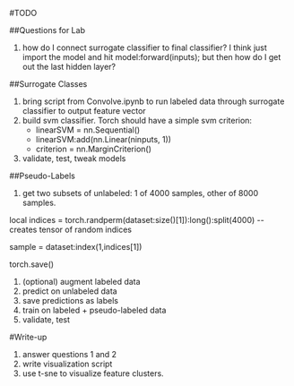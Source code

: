 #TODO

##Questions for Lab
1. how do I connect surrogate classifier to final classifier?  I think just import the model and hit model:forward(inputs); but then how do I get out the last hidden layer?

##Surrogate Classes
1. bring script from Convolve.ipynb to run labeled data through surrogate classifier to output feature vector
1. build svm classifier.  Torch should have a simple svm criterion:
	* linearSVM = nn.Sequential()
	* linearSVM:add(nn.Linear(ninputs, 1))
	* criterion = nn.MarginCriterion()
1. validate, test, tweak models


##Pseudo-Labels
1. get two subsets of unlabeled: 1 of 4000 samples, other of 8000 samples.

  local indices = torch.randperm(dataset:size()[1]):long():split(4000) -- creates tensor of random indices

  sample = dataset:index(1,indices[1])

  torch.save()

1. (optional) augment labeled data
1. predict on unlabeled data
1. save predictions as labels
1. train on labeled + pseudo-labeled data
1. validate, test

#Write-up
1. answer questions 1 and 2
1. write visualization script
1. use t-sne to visualize feature clusters. 
